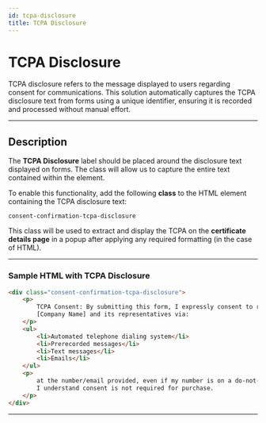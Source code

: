 ```yaml
---
id: tcpa-disclosure
title: TCPA Disclosure
---
```


# TCPA Disclosure

TCPA disclosure refers to the message displayed to users regarding consent for communications. This solution automatically captures the TCPA disclosure text from forms using a unique identifier, ensuring it is recorded and processed without manual effort.

---

## Description

The **TCPA Disclosure** label should be placed around the disclosure text displayed on forms. The class will allow us to capture the entire text contained within the element.

To enable this functionality, add the following **class** to the HTML element containing the TCPA disclosure text:
```plaintext
consent-confirmation-tcpa-disclosure
```

This class will be used to extract and display the TCPA on the **certificate details page** in a popup after applying any required formatting (in the case of HTML).

---

### Sample HTML with TCPA Disclosure

```html
<div class="consent-confirmation-tcpa-disclosure">
    <p>
        TCPA Consent: By submitting this form, I expressly consent to receive marketing communications from 
        [Company Name] and its representatives via:
    </p>
    <ul>
        <li>Automated telephone dialing system</li>
        <li>Prerecorded messages</li>
        <li>Text messages</li>
        <li>Emails</li>
    </ul>
    <p>
        at the number/email provided, even if my number is on a do-not-call list. 
        I understand consent is not required for purchase.
    </p>
</div>
```
---